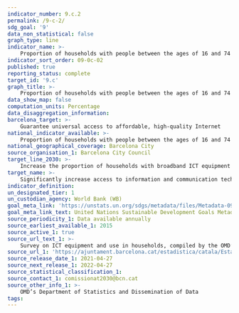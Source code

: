 ```yaml
---
indicator_number: 9.c.2
permalink: /9-c-2/
sdg_goal: '9'
data_non_statistical: false
graph_type: line
indicator_name: >-
    Proportion of households with people between the ages of 16 and 74 that have cable or optic fibre internet access
indicator_sort_order: 09-0c-02
published: true
reporting_status: complete
target_id: '9.c'
graph_title: >-
    Proportion of households with people between the ages of 16 and 74 that have cable or optic fibre internet access
data_show_map: false
computation_units: Percentage
data_disaggregation_information:
barcelona_target: >-
    Guarantee universal access to affordable, high-quality Internet
national_indicator_available: >-
    Proportion of households with people between the ages of 16 and 74 that have cable or optic fibre internet access
national_geographical_coverage: Barcelona City 
source_organisation_1: Barcelona City Council
target_line_2030: >-
    Increase the proportion of households with broadband ICT equipment to 90.0%
target_name: >-
    Significantly increase access to information and communication technology and strive to provide universal, affordable access to the internet in less advanced countries by 2020 at the latest
indicator_definition:
un_designated_tier: 1
un_custodian_agency: World Bank (WB)
goal_meta_link: 'https://unstats.un.org/sdgs/metadata/files/Metadata-09-0c-01.pdf'
goal_meta_link_text: United Nations Sustainable Development Goals Metadata (pdf 894kB)
source_periodicity_1: Data available annually
source_earliest_available_1: 2015
source_active_1: true
source_url_text_1: >-
    Survey on ICT equipment and use in households, compiled by the OMD’s Department of Statistics and Dissemination of Data 
source_url_1: 'https://ajuntament.barcelona.cat/estadistica/catala/Estadistiques_per_temes/Societat_i_condicions_de_vida/Condicions_de_vida/TIC/index.htm'
source_release_date_1: 2021-04-27
source_next_release_1: 2022-04-27
source_statistical_classification_1: 
source_contact_1: comissionat2030@bcn.cat
source_other_info_1: >-
    OMD’s Department of Statistics and Dissemination of Data
tags:
---
```

